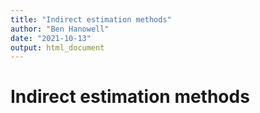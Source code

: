 ```yaml
---
title: "Indirect estimation methods"
author: "Ben Hanowell"
date: "2021-10-13"
output: html_document
---
```


# Indirect estimation methods
